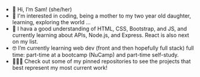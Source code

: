 - 👋 Hi, I’m Sam! (she/her)
- 👀 I'm interested in coding, being a mother to my two year old daughter, learning, exploring the world ...
- 🌱 I hava a good understanding of HTML, CSS, Bootstrap, and JS, and currently learning about APIs, Node.js, and Express. React is also next on my list.
- 🤓 I’m currently learning web dev (front and then hopefully full stack) full time: part-time at a bootcamp (NuCamp) and part-time self-study.
- 👩🏻‍💻 Check out some of my pinned repositories to see the projects that best represent my most current work!

<!---
samanthatarrice/samanthatarrice is a ✨ special ✨ repository because its `README.md` (this file) appears on your GitHub profile.
You can click the Preview link to take a look at your changes.
--->
